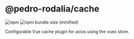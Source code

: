 # @pedro-rodalia/cache

![npm](https://img.shields.io/npm/v/@pedro-rodalia/cache.svg)
![npm bundle size (minified)](https://img.shields.io/bundlephobia/min/@pedro-rodalia/cache.svg)

Configurable Vue cache plugin for axios using the vuex store.
